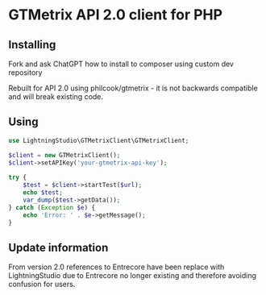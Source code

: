 # GTMetrix API 2.0 client for PHP

## Installing

Fork and ask ChatGPT how to install to composer using custom dev repository

Rebuilt for API 2.0 using philcook/gtmetrix - it is not backwards compatible and will break existing code.

## Using

```php
use LightningStudio\GTMetrixClient\GTMetrixClient;

$client = new GTMetrixClient();
$client->setAPIKey('your-gtmetrix-api-key');
   
try {
    $test = $client->startTest($url);
    echo $test;
    var_dump($test->getData());
} catch (Exception $e) {
    echo 'Error: ' . $e->getMessage();
}

```

## Update information

From version 2.0 references to Entrecore have been replace with LightningStudio due to Entrecore no longer existing and therefore avoiding confusion for users. 
